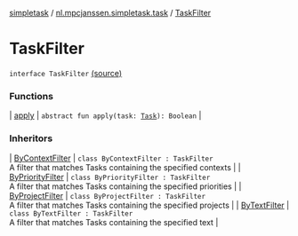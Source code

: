 [simpletask](../../index.md) / [nl.mpcjanssen.simpletask.task](../index.md) / [TaskFilter](.)

# TaskFilter

`interface TaskFilter` [(source)](https://github.com/mpcjanssen/simpletask-android/blob/master/src/main/java/nl/mpcjanssen/simpletask/task/TaskFilter.kt#L3)

### Functions

| [apply](apply.md) | `abstract fun apply(task: `[`Task`](../-task/index.md)`): Boolean` |

### Inheritors

| [ByContextFilter](../-by-context-filter/index.md) | `class ByContextFilter : TaskFilter`<br>A filter that matches Tasks containing the specified contexts |
| [ByPriorityFilter](../-by-priority-filter/index.md) | `class ByPriorityFilter : TaskFilter`<br>A filter that matches Tasks containing the specified priorities |
| [ByProjectFilter](../-by-project-filter/index.md) | `class ByProjectFilter : TaskFilter`<br>A filter that matches Tasks containing the specified projects |
| [ByTextFilter](../-by-text-filter/index.md) | `class ByTextFilter : TaskFilter`<br>A filter that matches Tasks containing the specified text |

